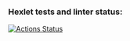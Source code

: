 ### Hexlet tests and linter status:
[![Actions Status](https://github.com/setov/java-project-71/actions/workflows/hexlet-check.yml/badge.svg)](https://github.com/setov/java-project-71/actions)